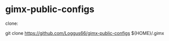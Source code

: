 # gimx-public-configs
clone:

git clone https://github.com/Loggus66/gimx-public-configs ${HOME}/.gimx

